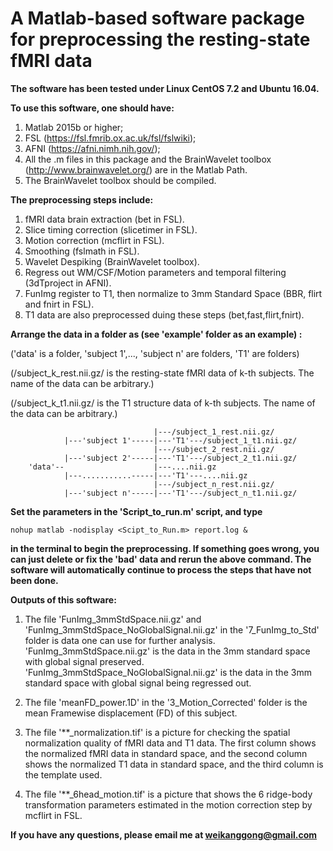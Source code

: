 # A Matlab-based software package for preprocessing the resting-state fMRI data

**The software has been tested under Linux CentOS 7.2 and Ubuntu 16.04.**

**To use this software, one should have:**

 1. Matlab 2015b or higher;
 2. FSL (https://fsl.fmrib.ox.ac.uk/fsl/fslwiki);
 3. AFNI (https://afni.nimh.nih.gov/);
 4. All the .m files in this package and the BrainWavelet toolbox (http://www.brainwavelet.org/) are in the Matlab Path.
 5. The BrainWavelet toolbox should be compiled.
 
**The preprocessing steps include:**

 1. fMRI data brain extraction (bet in FSL).
 2. Slice timing correction (slicetimer in FSL).
 3. Motion correction (mcflirt in FSL).
 4. Smoothing (fslmath in FSL).
 5. Wavelet Despiking (BrainWavelet toolbox).
 6. Regress out WM/CSF/Motion parameters and temporal filtering (3dTproject in AFNI).
 7. FunImg register to T1, then normalize to 3mm Standard Space (BBR, flirt and fnirt in FSL).
 8. T1 data are also preprocessed duing these steps (bet,fast,flirt,fnirt).

**Arrange the data in a folder as (see 'example' folder as an example) :**

('data' is a folder, 'subject 1',..., 'subject n' are folders, 'T1' are folders)

(/subject_k_rest.nii.gz/ is the resting-state fMRI data of k-th subjects. The name of the data can be arbitrary.)

(/subject_k_t1.nii.gz/ is the T1 structure data of k-th subjects. The name of the data can be arbitrary.)

```
                                |---/subject_1_rest.nii.gz/
            |---'subject 1'-----|---'T1'---/subject_1_t1.nii.gz/
                                |---/subject_2_rest.nii.gz/
            |---'subject 2'-----|---'T1'---/subject_2_t1.nii.gz/
    'data'--                    |---....nii.gz
            |---...........-----|---'T1'---....nii.gz
                                |---/subject_n_rest.nii.gz/
            |---'subject n'-----|---'T1'---/subject_n_t1.nii.gz/

```
**Set the parameters in the 'Script_to_run.m' script, and type**
```
nohup matlab -nodisplay <Scipt_to_Run.m> report.log &
```
**in the terminal to begin the preprocessing. If something goes wrong, you can just delete or fix the 'bad' data and rerun the above command. The software will automatically continue to process the steps that have not been done.**

**Outputs of this software:**

1. The file 'FunImg_3mmStdSpace.nii.gz' and 'FunImg_3mmStdSpace_NoGlobalSignal.nii.gz' in the '7_FunImg_to_Std' folder is data one can use for further analysis. 'FunImg_3mmStdSpace.nii.gz' is the data in the 3mm standard space with global signal preserved. 'FunImg_3mmStdSpace_NoGlobalSignal.nii.gz' is the data in the 3mm standard space with global signal being regressed out.
  
2. The file 'meanFD_power.1D' in the '3_Motion_Corrected' folder is the mean Framewise displacement (FD) of this subject.

3. The file '**_normalization.tif' is a picture for checking the spatial normalization quality of fMRI data and T1 data. The first column shows the normalized fMRI data in standard space, and the second column shows the normalized T1 data in standard space, and the third column is the template used.

4. The file '**_6head_motion.tif' is a picture that shows the 6 ridge-body transformation parameters estimated in the motion correction step by mcflirt in FSL.
  
  
**If you have any questions, please email me at weikanggong@gmail.com**   
  



